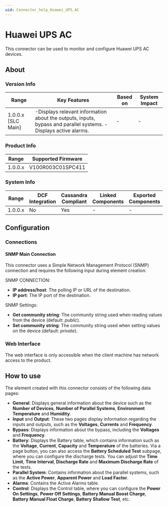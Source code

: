 ```yaml
---
uid: Connector_help_Huawei_UPS_AC
---
```


# Huawei UPS AC

This connector can be used to monitor and configure Huawei UPS AC devices.

## About

### Version Info

| **Range**            | **Key Features**                                                                                                | **Based on** | **System Impact** |
|----------------------|-----------------------------------------------------------------------------------------------------------------|--------------|-------------------|
| 1.0.0.x \[SLC Main\] | -Displays relevant information about the outputs, inputs, bypass and parallel systems. -Displays active alarms. | \-           | \-                |

### Product Info

| **Range** | **Supported Firmware** |
|-----------|------------------------|
| 1.0.0.x   | V100R003C01SPC411      |

### System Info

| **Range** | **DCF Integration** | **Cassandra Compliant** | **Linked Components** | **Exported Components** |
|-----------|---------------------|-------------------------|-----------------------|-------------------------|
| 1.0.0.x   | No                  | Yes                     | \-                    | \-                      |

## Configuration

### Connections

#### SNMP Main Connection

This connector uses a Simple Network Management Protocol (SNMP) connection and requires the following input during element creation:

SNMP CONNECTION:

- **IP address/host**: The polling IP or URL of the destination.
- **IP port**: The IP port of the destination.

SNMP Settings:

- **Get community string**: The community string used when reading values from the device (default: *public*).
- **Set community string**: The community string used when setting values on the device (default: *private*).

### Web Interface

The web interface is only accessible when the client machine has network access to the product.

## How to use

The element created with this connector consists of the following data pages:

- **General**: Displays general information about the device such as the **Number of Devices**, **Number of Parallel Systems**, **Environment Temperature** and **Humidity**.
- **Input** and **Output**: These two pages display information regarding the inputs and outputs, such as the **Voltages**, **Currents** and **Frequency**.
- **Bypass**: Displays information about the bypass, including the **Voltages** and **Frequency**.
- **Battery**: Displays the Battery table, which contains information such as the **Voltage**, **Current**, **Capacity** and **Temperature** of the batteries.
  Via a page button, you can also access the **Battery Scheduled Test** subpage, where you can configure the discharge tests. You can adjust the **Time Limit**, **Time Interval**, **Discharge Rate** and **Maximum Discharge Rate** of the tests.
- **Parallel System**: Contains information about the parallel systems, such as the **Active Power**, **Apparent Power** and **Load Factor**.
- **Alarms**: Contains the Active Alarms table.
- **Control**: Displays the Control table, where you can configure the **Power On Settings**, **Power Off Settings**, **Battery Manual Boost Charge**, **Battery** **Manual Float Charge**, **Battery Shallow Test**, etc.
